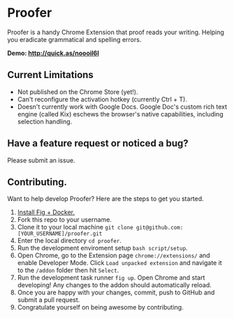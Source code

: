 # Proofer

Proofer is a handy Chrome Extension that proof reads your writing. Helping you eradicate grammatical and spelling errors.

**Demo: http://quick.as/noooil6l**

## Current Limitations
* Not published on the Chrome Store (yet!).
* Can't reconfigure the activation hotkey (currently Ctrl + T).
* Doesn't currently work with Google Docs. Google Doc's custom rich text engine (called Kix) eschews the browser's native capabilities, including selection handling.

## Have a feature request or noticed a bug?

Please submit an issue.

## Contributing.

Want to help develop Proofer? Here are the steps to get you started.

1. [Install Fig + Docker.](http://orchardup.github.io/fig/)
2. Fork this repo to your username.
3. Clone it to your local machine `git clone git@github.com:[YOUR_USERNAME]/proofer.git`
4. Enter the local directory `cd proofer`.
5. Run the development enviroment setup `bash script/setup`.
6. Open Chrome, go to the Extension page `chrome://extensions/` and enable Developer Mode. Click `Load unpacked extension` and navigate it to the `/addon` folder then hit  `Select`.
7. Run the development task runner `fig up`. Open Chrome and start developing! Any changes to the addon should automatically reload.
8. Once you are happy with your changes, commit, push to GitHub and submit a pull request.
9. Congratulate yourself on being awesome by contributing.